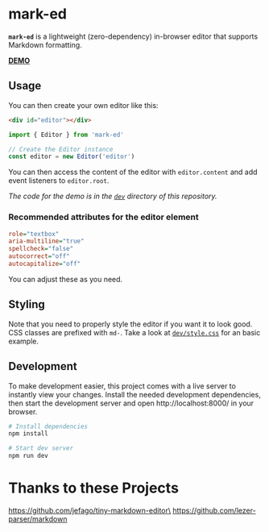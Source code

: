 # mark-ed
**`mark-ed`** is a lightweight (zero-dependency) in-browser editor that supports Markdown formatting.

**[DEMO](https://doublekekse.dev/mark-ed)**

## Usage
You can then create your own editor like this:

```html
<div id="editor"></div>
```

```ts
import { Editor } from 'mark-ed'

// Create the Editor instance
const editor = new Editor('editor')
```

You can then access the content of the editor with `editor.content` and add event listeners to `editor.root`.

_The code for the demo is in the [`dev`](https://github.com/slugcat-dev/mark-ed/tree/main/dev) directory of this repository._


### Recommended attributes for the editor element
```ini
role="textbox"
aria-multiline="true"
spellcheck="false"
autocorrect="off"
autocapitalize="off"
```

You can adjust these as you need.

## Styling
Note that you need to properly style the editor if you want it to look good. CSS classes are prefixed with `md-`. Take a look at [`dev/style.css`](https://github.com/slugcat-dev/mark-ed/blob/main/dev/style.css) for an basic example.

## Development
To make development easier, this project comes with a live server to instantly view your changes. Install the needed development dependencies, then start the development server and open http://localhost:8000/ in your browser.

```sh
# Install dependencies
npm install

# Start dev server
npm run dev
```

# Thanks to these Projects
https://github.com/jefago/tiny-markdown-editor\
https://github.com/lezer-parser/markdown

